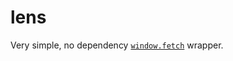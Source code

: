 # lens

Very simple, no dependency [`window.fetch`](https://developer.mozilla.org/en-US/docs/Web/API/Fetch_API) wrapper.
